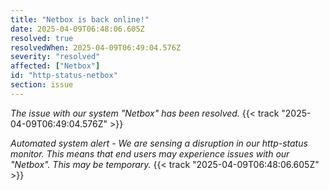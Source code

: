 ```yaml
---
title: "Netbox is back online!"
date: 2025-04-09T06:48:06.605Z
resolved: true
resolvedWhen: 2025-04-09T06:49:04.576Z
severity: "resolved"
affected: ["Netbox"]
id: "http-status-netbox"
section: issue
---
```


*The issue with our system "Netbox" has been resolved.* {{< track "2025-04-09T06:49:04.576Z" >}}

**Automated system alert* - We are sensing a disruption in our http-status monitor. This means that end users may experience issues with our "Netbox". This may be temporary.* {{< track "2025-04-09T06:48:06.605Z" >}}
